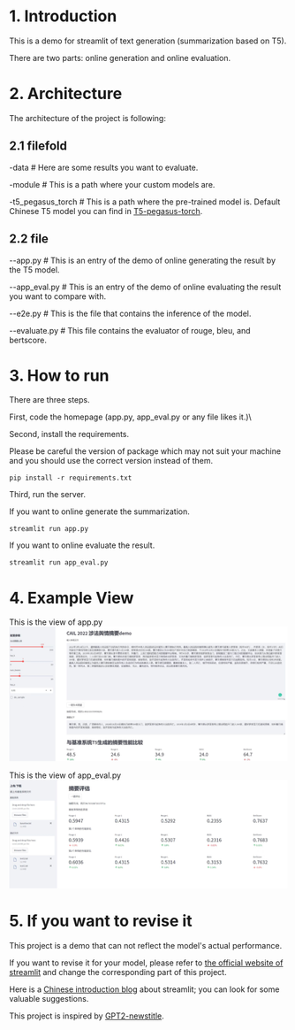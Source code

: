 # 1. Introduction

This is a demo for streamlit of text generation (summarization based on T5).

There are two parts: online generation and online evaluation.

# 2. Architecture
The architecture of the project is following:

## 2.1 filefold
-data # Here are some results you want to evaluate.

-module # This is a path where your custom models are.

-t5_pegasus_torch # This is a path where the pre-trained model is.
Default Chinese T5 model you can find in [T5-pegasus-torch](https://github.com/renmada/t5-pegasus-pytorch).

## 2.2 file
--app.py # This is an entry of the demo of online generating the result by the T5 model.

--app_eval.py # This is an entry of the demo of online evaluating the result you want to compare with.

--e2e.py # This is the file that contains the inference of the model.

--evaluate.py # This file contains the evaluator of rouge, bleu, and bertscore.

# 3. How to run
There are three steps.

First, code the homepage (app.py, app_eval.py or any file likes it.)\

Second, install the requirements.

Please be careful the version of package which may not suit your machine and you should use the correct version instead of them.
```commandline
pip install -r requirements.txt 
```
Third, run the server.

If you want to online generate the summarization.
```commandline
streamlit run app.py
```
If you want to online evaluate the result.
```commandline
streamlit run app_eval.py
```



# 4. Example View
This is the view of app.py
![img.png](img.png)

This is the view of app_eval.py
![img_eval.png](img_eval.png)

# 5. If you want to revise it
This project is a demo that can not reflect the model's actual performance.

If you want to revise it for your model, please refer to [the official website of streamlit](https://streamlit.io/) and change the corresponding part of this project.

Here is a [Chinese introduction blog](https://fjiang.blog.csdn.net/article/details/128386021) about streamlit; you can look for some valuable suggestions.

This project is inspired by [GPT2-newstitle](https://github.com/liucongg/GPT2-NewsTitle).

